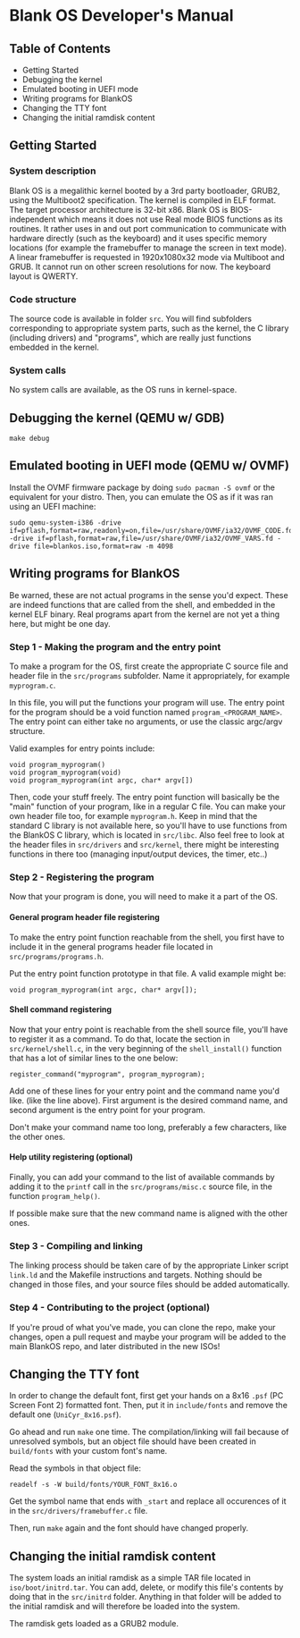 # Blank OS Developer's Manual

## Table of Contents

- Getting Started
- Debugging the kernel
- Emulated booting in UEFI mode
- Writing programs for BlankOS
- Changing the TTY font
- Changing the initial ramdisk content

## Getting Started

### System description

Blank OS is a megalithic kernel booted by a 3rd party bootloader, GRUB2, using the Multiboot2 specification. The kernel is compiled in ELF format. The target processor architecture is 32-bit x86. Blank OS is BIOS-independent which means it does not use Real mode BIOS functions as its routines. It rather uses in and out port communication to communicate with hardware directly (such as the keyboard) and it uses specific memory locations (for example the framebuffer to manage the screen in text mode). A linear framebuffer is requested in 1920x1080x32 mode via Multiboot and GRUB. It cannot run on other screen resolutions for now. The keyboard layout is QWERTY.

### Code structure

The source code is available in folder `src`. You will find subfolders corresponding to appropriate system parts, such as the kernel, the C library (including drivers) and "programs", which are really just functions embedded in the kernel.

### System calls

No system calls are available, as the OS runs in kernel-space.

## Debugging the kernel (QEMU w/ GDB)

```
make debug
```

## Emulated booting in UEFI mode (QEMU w/ OVMF)

Install the OVMF firmware package by doing `sudo pacman -S ovmf` or the equivalent for your distro. Then, you can emulate the OS as if it was ran using an UEFI machine:

```
sudo qemu-system-i386 -drive if=pflash,format=raw,readonly=on,file=/usr/share/OVMF/ia32/OVMF_CODE.fd -drive if=pflash,format=raw,file=/usr/share/OVMF/ia32/OVMF_VARS.fd -drive file=blankos.iso,format=raw -m 4098
```

## Writing programs for BlankOS

Be warned, these are not actual programs in the sense you'd expect. These are indeed functions that are called from the shell, and embedded in the kernel ELF binary. Real programs apart from the kernel are not yet a thing here, but might be one day.

### Step 1 - Making the program and the entry point

To make a program for the OS, first create the appropriate C source file and header file in the `src/programs` subfolder. Name it appropriately, for example `myprogram.c`.

In this file, you will put the functions your program will use. The entry point for the program should be a void function named `program_<PROGRAM_NAME>`. The entry point can either take no arguments, or use the classic argc/argv structure. 

Valid examples for entry points include:

```
void program_myprogram()
void program_myprogram(void)
void program_myprogram(int argc, char* argv[])
```

Then, code your stuff freely. The entry point function will basically be the "main" function of your program, like in a regular C file. You can make your own header file too, for example `myprogram.h`.
Keep in mind that the standard C library is not available here, so you'll have to use functions from the BlankOS C library, which is located in `src/libc`. Also feel free to look at the header files in `src/drivers` and `src/kernel`, there might be interesting functions in there too (managing input/output devices, the timer, etc..)

### Step 2 - Registering the program

Now that your program is done, you will need to make it a part of the OS. 

#### General program header file registering

To make the entry point function reachable from the shell, you first have to include it in the general programs header file located in `src/programs/programs.h`.

Put the entry point function prototype in that file. A valid example might be:

```
void program_myprogram(int argc, char* argv[]);
```

#### Shell command registering

Now that your entry point is reachable from the shell source file, you'll have to register it as a command. To do that, locate the section in `src/kernel/shell.c`, in the very beginning of the `shell_install()` function that has a lot of similar lines to the one below:

```
register_command("myprogram", program_myprogram);
```

Add one of these lines for your entry point and the command name you'd like. (like the line above). First argument is the desired command name, and second argument is the entry point for your program. 

Don't make your command name too long, preferably a few characters, like the other ones.

#### Help utility registering (optional)

Finally, you can add your command to the list of available commands by adding it to the `printf` call in the `src/programs/misc.c` source file, in the function `program_help()`.

If possible make sure that the new command name is aligned with the other ones.

### Step 3 - Compiling and linking

The linking process should be taken care of by the appropriate Linker script `link.ld` and the Makefile instructions and targets. Nothing should be changed in those files, and your source files should be added automatically.

### Step 4 - Contributing to the project (optional)

If you're proud of what you've made, you can clone the repo, make your changes, open a pull request and maybe your program will be added to the main BlankOS repo, and later distributed in the new ISOs!

## Changing the TTY font

In order to change the default font, first get your hands on a 8x16 `.psf` (PC Screen Font 2) formatted font. Then, put it in `include/fonts` and remove the default one (`UniCyr_8x16.psf`).

Go ahead and run `make` one time. The compilation/linking will fail because of unresolved symbols, but an object file should have been created in `build/fonts` with your custom font's name.

Read the symbols in that object file:

```
readelf -s -W build/fonts/YOUR_FONT_8x16.o
```

Get the symbol name that ends with `_start` and replace all occurences of it in the `src/drivers/framebuffer.c` file.

Then, run `make` again and the font should have changed properly.

## Changing the initial ramdisk content

The system loads an initial ramdisk as a simple TAR file located in `iso/boot/initrd.tar`.
You can add, delete, or modify this file's contents by doing that in the `src/initrd` folder. Anything in that folder will be added to the initial ramdisk and will therefore be loaded into the system.

The ramdisk gets loaded as a GRUB2 module.
